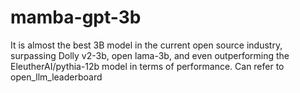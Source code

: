 # mamba-gpt-3b
It is almost the best 3B model in the current open source industry, surpassing Dolly v2-3b, open lama-3b, and even outperforming the EleutherAI/pythia-12b model in terms of performance. Can refer to open_llm_leaderboard
